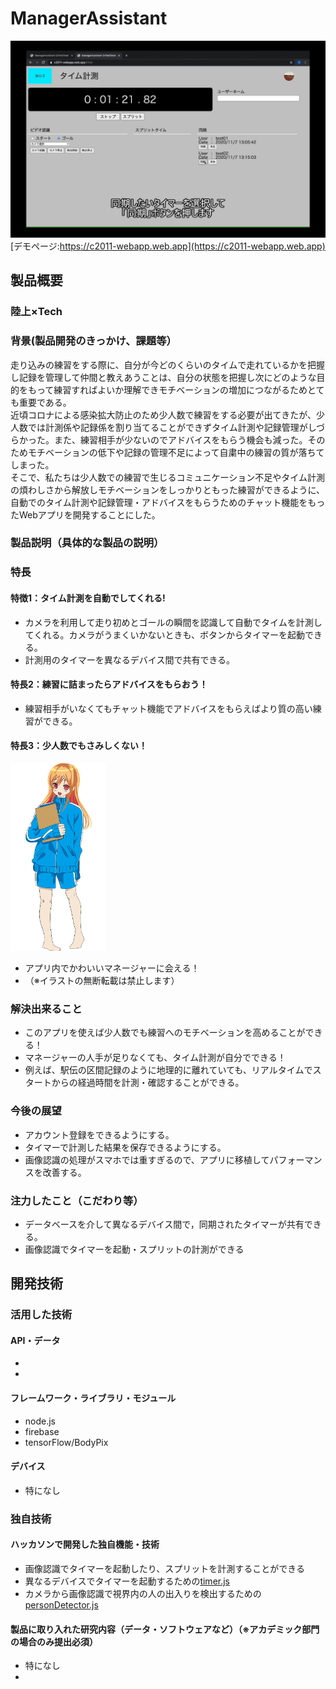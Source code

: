# ManagerAssistant

[![IMAGE ALT TEXT HERE](/public/image/messageImage_1604731398965.jpg)](https://youtu.be/-dMYhEcpSI4)
[デモページ:https://c2011-webapp.web.app](https://c2011-webapp.web.app)

## 製品概要
### 陸上×Tech
### 背景(製品開発のきっかけ、課題等）
走り込みの練習をする際に、自分が今どのくらいのタイムで走れているかを把握し記録を管理して仲間と教えあうことは、自分の状態を把握し次にどのような目的をもって練習すればよいか理解できモチベーションの増加につながるためとても重要である。\
近頃コロナによる感染拡大防止のため少人数で練習をする必要が出てきたが、少人数では計測係や記録係を割り当てることができずタイム計測や記録管理がしづらかった。また、練習相手が少ないのでアドバイスをもらう機会も減った。そのためモチベーションの低下や記録の管理不足によって自粛中の練習の質が落ちてしまった。\
そこで、私たちは少人数での練習で生じるコミュニケーション不足やタイム計測の煩わしさから解放しモチベーションをしっかりともった練習ができるように、自動でのタイム計測や記録管理・アドバイスをもらうためのチャット機能をもったWebアプリを開発することにした。

### 製品説明（具体的な製品の説明）
### 特長
#### 特徴1：タイム計測を自動でしてくれる!
* カメラを利用して走り初めとゴールの瞬間を認識して自動でタイムを計測してくれる。カメラがうまくいかないときも、ボタンからタイマーを起動できる。
* 計測用のタイマーを異なるデバイス間で共有できる。
#### 特長2：練習に詰まったらアドバイスをもらおう！
* 練習相手がいなくてもチャット機能でアドバイスをもらえばより質の高い練習ができる。
#### 特長3：少人数でもさみしくない！
<img src="/public/image/manager.png" height="300">

* アプリ内でかわいいマネージャーに会える！
* （※イラストの無断転載は禁止します）

### 解決出来ること
* このアプリを使えば少人数でも練習へのモチベーションを高めることができる！
* マネージャーの人手が足りなくても、タイム計測が自分でできる！
* 例えば、駅伝の区間記録のように地理的に離れていても、リアルタイムでスタートからの経過時間を計測・確認することができる。
### 今後の展望
* アカウント登録をできるようにする。
* タイマーで計測した結果を保存できるようにする。
* 画像認識の処理がスマホでは重すぎるので、アプリに移植してパフォーマンスを改善する。
### 注力したこと（こだわり等）
* データベースを介して異なるデバイス間で，同期されたタイマーが共有できる。
* 画像認識でタイマーを起動・スプリットの計測ができる

## 開発技術
### 活用した技術
#### API・データ
* 
* 

#### フレームワーク・ライブラリ・モジュール
* node.js
* firebase
* tensorFlow/BodyPix

#### デバイス
* 特になし

### 独自技術
#### ハッカソンで開発した独自機能・技術
* 画像認識でタイマーを起動したり、スプリットを計測することができる
* 異なるデバイスでタイマーを起動するための[timer.js](https://github.com/jphacks/C_2011/blob/master/public/javascripts/timer.js)
* カメラから画像認識で視界内の人の出入りを検出するための[personDetector.js](https://github.com/jphacks/C_2011/blob/master/public/javascripts/personDetector.js)

#### 製品に取り入れた研究内容（データ・ソフトウェアなど）（※アカデミック部門の場合のみ提出必須）
* 特になし
* 
